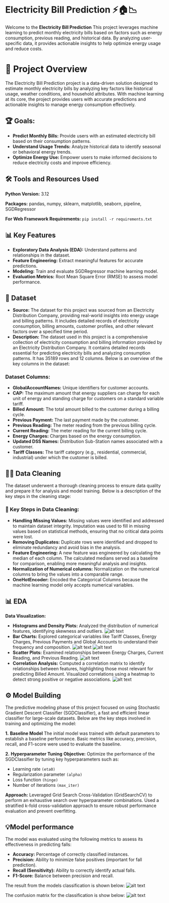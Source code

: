 # Electricity Bill Prediction ⚡️🏠📉 
Welcome to the **Electricity Bill Prediction** This project leverages machine learning to predict monthly electricity bills based on factors such as energy consumption, previous reading, and historical data. By analyzing user-specific data, it provides actionable insights to help optimize energy usage and reduce costs.


# 📌 Project Overview
The Electricity Bill Prediction project is a data-driven solution designed to estimate monthly electricity bills by analyzing key factors like historical usage, weather conditions, and household attributes. With machine learning at its core, the project provides users with accurate predictions and actionable insights to manage energy consumption effectively.

## 🏆 Goals:
*  **Predict Monthly Bills:** Provide users with an estimated electricity bill based on their consumption patterns.
*  **Understand Usage Trends:** Analyze historical data to identify seasonal or behavioral energy trends.
*  **Optimize Energy Use:** Empower users to make informed decisions to reduce electricity costs and improve efficiency.

## 🛠️ Tools and Resources Used 
**Python Version:** 3.12  

**Packages:** pandas, numpy, sklearn, matplotlib, seaborn, pipeline, SGDRegressor

**For Web Framework Requirements:**  ```pip install -r requirements.txt``` 

## 📊 Key Features

*   **Exploratory Data Analysis (EDA):** Understand patterns and relationships in the dataset.
*   **Feature Engineering:** Extract meaningful features for accurate predictions.
*   **Modeling:** Train and evaluate SGDRegressor machine learning model.
*   **Evaluation Metrics:** Root Mean Square Error (RMSE) to assess model performance.

## 📖 Dataset

*    **Source:**  The dataset for this project was sourced from an Electricity Distribution Company, providing real-world insights into energy usage and billing patterns. It includes detailed records of electricity consumption, billing amounts, customer profiles, and other relevant factors over a specified time period.
*    **Description:** The dataset used in this project is a comprehensive collection of electricity consumption and billing information provided by an Electricity Distribution Company. It contains detailed records essential for predicting electricity bills and analyzing consumption patterns. It has 35189 rows and 12 columns. Below is an overview of the key columns in the dataset:

 ### Dataset Columns:
*  **GlobalAccountNames:** Unique identifiers for customer accounts.
*  **CAP:** The maximum amount that energy suppliers can charge for each unit of energy and standing charge for customers on a standard variable tariff.
*  **Billed Amount:** The total amount billed to the customer during a billing cycle.
*  **Previous Payment:** The last payment made by the customer.
*  **Previous Reading:** The meter reading from the previous billing cycle.
*  **Current Reading:** The meter reading for the current billing cycle.
*  **Energy Charges:** Charges based on the energy consumption.
*  **Updated DSS Names:** Distribution Sub-Station names associated with a customer.
*  **Tariff Classes:** The tariff category (e.g., residential, commercial, industrial) under which the customer is billed.

## 🧹✨ Data Cleaning
The dataset underwent a thorough cleaning process to ensure data quality and prepare it for analysis and model training. Below is a description of the key steps in the cleaning stage:

### 🔑 Key Steps in Data Cleaning:
*  **Handling Missing Values:** Missing values were identified and addressed to maintain dataset integrity. Imputation was used to fill in missing values based on statistical methods, ensuring that no critical data points were lost.
*  **Removing Duplicates:** Duplicate rows were identified and dropped to eliminate redundancy and avoid bias in the analysis.
*  **Feature Engineering:** A new feature was engineered by calculating the median of each column. The calculated medians served as a baseline for comparison, enabling more meaningful analysis and insights. 
*  **Normalization of Numerical columns:** Normalization on the numerical columns to bring the values into a comparable range.
*  **OneHotEncoder:** Encoded the Categorical Columns because the machine learning model only accepts numerical variables. 

## 📊 EDA
  **Data Visualization:**
   * **Histograms and Density Plots:** Analyzed the distribution of numerical features, identifying skewness and outliers.
     ![alt text](https://github.com/Evykings/Electricity-Bill-Prediction/blob/b0b8b9d66027362622fdc2a6cf380f2608dc2573/bedc%20tariff%20class%20dis.png)
   * **Bar Charts:** Explored categorical variables like Tariff Classes, Energy Charges, Previous Payments and Global Accounts to understand their frequency and composition.
     ![alt text](https://github.com/Evykings/Electricity-Bill-Prediction/blob/main/energy%20charge%20vs%20tariff.png)
     ![alt text](https://github.com/Evykings/Electricity-Bill-Prediction/blob/main/previous%20payment%20vs%20billed%20amount.png)
   * **Scatter Plots:** Examined relationships between Energy Charges, Current Reading, and Previous Reading.
     ![alt text](https://github.com/Evykings/Electricity-Bill-Prediction/blob/main/scatter%20plot%20of%20energy%20charge%20vs%20billed%20amount.png)
   * **Correlation Analysis:** Computed a correlation matrix to identify relationships between features, highlighting those most relevant for predicting Billed Amount. Visualized      correlations using a heatmap to detect strong positive or negative associations.
     ![alt text](https://github.com/Evykings/Electricity-Bill-Prediction/blob/main/heatmap.png)


## ⚙️ Model Building 

The predictive modeling phase of this project focused on using Stochastic Gradient Descent Classifier (SGDClassifier), a fast and efficient linear classifier for large-scale datasets. Below are the key steps involved in training and optimizing the model:

**1.**  **Baseline Model**
The initial model was trained with default parameters to establish a baseline performance.
Basic metrics like accuracy, precision, recall, and F1-score were used to evaluate the baseline.

**2.**  **Hyperparameter Tuning**
**Objective:** Optimize the performance of the SGDClassifier by tuning key hyperparameters such as:
  *  Learning rate  ```(eta0)``` 
  *  Regularization parameter  ```(alpha)``` 
  *  Loss function  ```(hinge)```
  *  Number of iterations  ```(max_iter)```

**Approach:**
Leveraged Grid Search Cross-Validation (GridSearchCV) to perform an exhaustive search over hyperparameter combinations.
Used a stratified k-fold cross-validation approach to ensure robust performance evaluation and prevent overfitting.

## 💡Model performance
The model was evaluated using the following metrics to assess its effectiveness in predicting falls:

* **Accuracy:** Percentage of correctly classified instances.
* **Precision:** Ability to minimize false positives (important for fall prediction).
* **Recall (Sensitivity):** Ability to correctly identify actual falls.
* **F1-Score:** Balance between precision and recall.

The result from the models classification is shown below:
![alt text](https://github.com/Evykings/Prediction-of-Elderly-Falls/blob/main/images/fall.png)

The confusion matrix for the classification is show below:
![alt text](https://github.com/Evykings/Prediction-of-Elderly-Falls/blob/main/confusion%20matrix%20.png?raw=true)




